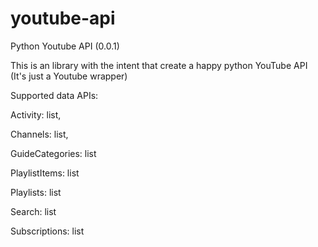 youtube-api
===========

Python Youtube API (0.0.1)


This is an library with the intent that create a happy python YouTube API (It's just a Youtube wrapper)

Supported data APIs:

Activity: list,

Channels: list,

GuideCategories: list

PlaylistItems: list

Playlists: list

Search: list

Subscriptions: list